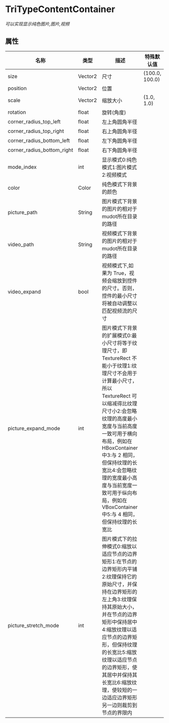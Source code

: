 # **TriTypeContentContainer**

*可以实现显示纯色图片,图片,视频*

## **属性**

|名称|类型|描述|特殊默认值|
|-----|-----|-----|-----------------------|
|size|Vector2|尺寸|(100.0, 100.0)|
|position|Vector2|位置||
|scale|Vector2|缩放大小|(1.0, 1.0)|
|rotation|float|旋转(角度)||
|corner_radius_top_left|float|左上角圆角半径||
|corner_radius_top_right|float|右上角圆角半径||
|corner_radius_bottom_left|float|左下角圆角半径||
|corner_radius_bottom_right|float|右下角圆角半径||
|mode_index|int|显示模式0:纯色模式1:图片模式2:视频模式||
|color|Color|纯色模式下背景的颜色||
|picture_path|String|图片模式下背景的图片的相对于mudot所在目录的路径||
|video_path|String|视频模式下背景的图片的相对于mudot所在目录的路径||
|video_expand|bool|视频模式下,如果为 True，视频会缩放到控件的尺寸。否则，控件的最小尺寸将被自动调整以匹配视频流的尺寸||
|picture_expand_mode|int|图片模式下背景的扩展模式0:最小尺寸将等于纹理尺寸，即 TextureRect 不能小于纹理1:纹理尺寸不会用于计算最小尺寸，所以 TextureRect 可以缩减得比纹理尺寸小2:会忽略纹理的高度最小宽度与当前高度一致可用于横向布局，例如在 HBoxContainer 中3:与 2 相同，但保持纹理的长宽比4:会忽略纹理的宽度最小高度与当前宽度一致可用于纵向布局，例如在 VBoxContainer 中5:与 4 相同，但保持纹理的长宽比||
|picture_stretch_mode|int|图片模式下的拉伸模式0:缩放以适应节点的边界矩形1:在节点的边界矩形内平铺2:纹理保持它的原始尺寸，并保持在边界矩形的左上角3:纹理保持其原始大小，并在节点的边界矩形中保持居中4:缩放纹理以适应节点的边界矩形，但保持纹理的长宽比5:缩放纹理以适应节点的边界矩形，使其居中并保持其长宽比6:缩放纹理，使较短的一边适应边界矩形另一边则裁剪到节点的界限内||
